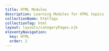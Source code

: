 ```yaml
---
title: HTML Modules
description: Learning Modules for HTML topics
collectionName: htmlTags
collectionTag: html
layout: layouts/categoryPages.njk
eleventyNavigation:
  key: HTML
  order: 2
---
```

